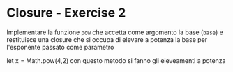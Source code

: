 # Closure - Exercise 2

Implementare la funzione `pow` che accetta come argomento la base (`base`) e restituisce una closure che si occupa di elevare a potenza la base per l'esponente passato come parametro

let x = Math.pow(4,2) con questo metodo si fanno gli eleveamenti a potenza

